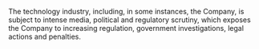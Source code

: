 The technology industry, including, in some instances, the Company, is subject to intense media, political and regulatory
scrutiny, which exposes the Company to increasing regulation, government investigations, legal actions and penalties.